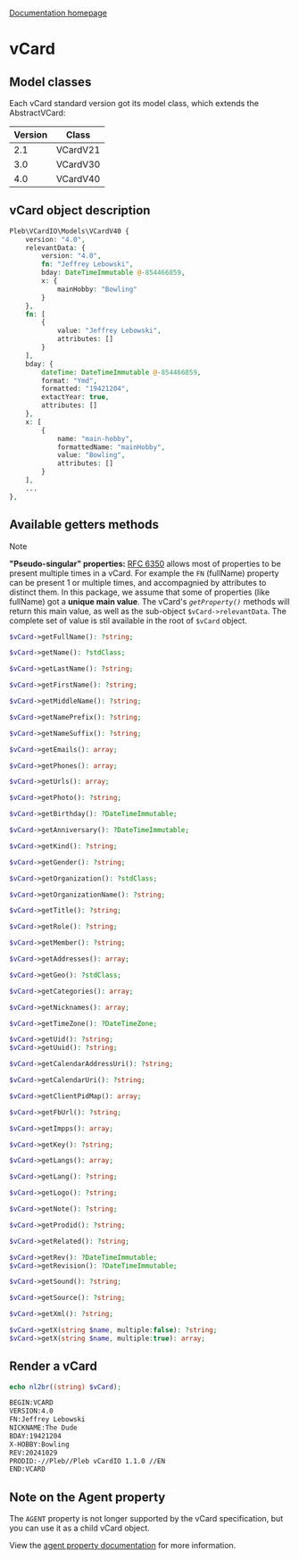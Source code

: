 [Documentation homepage](index.md)

# vCard

## Model classes

Each vCard standard version got its model class, which extends the AbstractVCard:

Version | Class
---     | ---
2.1     | VCardV21
3.0     | VCardV30
4.0     | VCardV40

## vCard object description 

```php
Pleb\VCardIO\Models\VCardV40 {
    version: "4.0",
    relevantData: {
        version: "4.0",
        fn: "Jeffrey Lebowski",
        bday: DateTimeImmutable @-854466859,
        x: {
            mainHobby: "Bowling"
        }
    },
    fn: [
        {
            value: "Jeffrey Lebowski",
            attributes: []
        }
    ],
    bday: {
        dateTime: DateTimeImmutable @-854466859,
        format: "Ymd",
        formatted: "19421204",
        extactYear: true,
        attributes: []
    },
    x: [
        {
            name: "main-hobby",
            formattedName: "mainHobby",
            value: "Bowling",
            attributes: []
        }
    ],
    ...
},
```

## Available getters methods

> [!NOTE]
> **"Pseudo-singular" properties:** [RFC 6350](https://datatracker.ietf.org/doc/html/rfc6350) allows most of properties to be present multiple times in a vCard. For example the `FN` (fullName) property can be present 1 or multiple times, and accompagnied by attributes to distinct them.
> In this package, we assume that some of properties (like fullName) got a **unique main value**. The vCard's *`getProperty()`* methods will return this main value, as well as the sub-object `$vCard->relevantData`.
> The complete set of value is stil available in the root of `$vCard` object.

```php
$vCard->getFullName(): ?string;

$vCard->getName(): ?stdClass;

$vCard->getLastName(): ?string;

$vCard->getFirstName(): ?string;

$vCard->getMiddleName(): ?string;

$vCard->getNamePrefix(): ?string;

$vCard->getNameSuffix(): ?string;

$vCard->getEmails(): array;

$vCard->getPhones(): array;

$vCard->getUrls(): array;

$vCard->getPhoto(): ?string;

$vCard->getBirthday(): ?DateTimeImmutable;

$vCard->getAnniversary(): ?DateTimeImmutable;

$vCard->getKind(): ?string;

$vCard->getGender(): ?string;

$vCard->getOrganization(): ?stdClass;

$vCard->getOrganizationName(): ?string;

$vCard->getTitle(): ?string;

$vCard->getRole(): ?string;

$vCard->getMember(): ?string;

$vCard->getAddresses(): array;

$vCard->getGeo(): ?stdClass;

$vCard->getCategories(): array;

$vCard->getNicknames(): array;

$vCard->getTimeZone(): ?DateTimeZone;

$vCard->getUid(): ?string;
$vCard->getUuid(): ?string;

$vCard->getCalendarAddressUri(): ?string;

$vCard->getCalendarUri(): ?string;

$vCard->getClientPidMap(): array;

$vCard->getFbUrl(): ?string;

$vCard->getImpps(): array;

$vCard->getKey(): ?string;

$vCard->getLangs(): array;

$vCard->getLang(): ?string;

$vCard->getLogo(): ?string;

$vCard->getNote(): ?string;

$vCard->getProdid(): ?string;

$vCard->getRelated(): ?string;

$vCard->getRev(): ?DateTimeImmutable;
$vCard->getRevision(): ?DateTimeImmutable;

$vCard->getSound(): ?string;

$vCard->getSource(): ?string;

$vCard->getXml(): ?string;

$vCard->getX(string $name, multiple:false): ?string;
$vCard->getX(string $name, multiple:true): array;
```

## Render a vCard

```php
echo nl2br((string) $vCard);
```
```txt
BEGIN:VCARD
VERSION:4.0
FN:Jeffrey Lebowski
NICKNAME:The Dude
BDAY:19421204
X-HOBBY:Bowling
REV:20241029
PRODID:-//Pleb//Pleb vCardIO 1.1.0 //EN
END:VCARD
```

## Note on the Agent property

The `AGENT` property is not longer supported by the vCard specification, but you can use it as a child vCard object.

View the [agent property documentation](agent.md) for more information.
